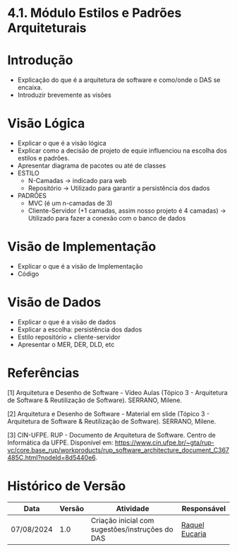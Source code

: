 # 4.1. Módulo Estilos e Padrões Arquiteturais

<!-- **Foco_01:** Arquitetura de Software

Entrega Mínina: Especificação de 1 Visão do DAS (ESCOPO: Lógica; Processo; Implementação; Implantação ou Dados).

OBS: A Visão de Caso de Uso, por ser uma visão já conhecida por vocês em outras disciplinas, não faz parte do escopo.

Apresentação (em sala) explicando o Documento de Arquitetura (DAS), com: (i) rastro claro aos membros participantes (MOSTRAR QUADRO DE PARTICIPAÇÕES); (ii) justificativas & senso crítico sobre esse artefato, em especial detalhando particularidades sobre estilos e padrões arquiteturais idealizados para a aplicação; (iii) breve apresentação da visão do DAS no escopo da aplicação, e (iv) comentários gerais sobre o trabalho em equipe. Tempo da Apresentação: +/- 10min. Recomendação: Apresentar diretamente via Wiki ou GitPages do Projeto.

A Wiki ou GitPages do Projeto deve conter um tópico dedicado ao Módulo Estilos e Padrões Arquiteturais, com Especificação da Visão do DAS, histórico de versões, referências, e demais detalhamentos gerados pela equipe nesse escopo.

Demais orientações disponíveis nas Diretrizes (vide Moodle). -->

# Introdução

- Explicação do que é a arquitetura de software e como/onde o DAS se encaixa.
- Introduzir brevemente as visões

# Visão Lógica

- Explicar o que é a visão lógica
- Explicar como a decisão de projeto de equie influenciou na escolha dos estilos e padrões.
- Apresentar diagrama de pacotes ou até de classes
- ESTILO
  - N-Camadas -> indicado para web
  - Repositório -> Utilizado para garantir a persistência dos dados
- PADRÕES
  - MVC (é um n-camadas de 3)
  - Cliente-Servidor (+1 camadas, assim nosso projeto é 4 camadas) -> Utilizado para fazer a conexão com o banco de dados

# Visão de Implementação

- Explicar o que é a visão de Implementação
- Código

# Visão de Dados

- Explicar o que é a visão de dados
- Explicar a escolha: persistência dos dados
- Estilo repositório + cliente-servidor
- Apresentar o MER, DER, DLD, etc

# Referências

[1] Arquitetura e Desenho de Software - Vídeo Aulas (Tópico 3 - Arquitetura de Software & Reutilização de Software). SERRANO, Milene.

[2] Arquitetura e Desenho de Software - Material em slide (Tópico 3 - Arquitetura de Software & Reutilização de Software). SERRANO, Milene.

[3] CIN-UFPE. RUP - Documento de Arquitetura de Software. Centro de Informática da UFPE. Disponível em: <https://www.cin.ufpe.br/~gta/rup-vc/core.base_rup/workproducts/rup_software_architecture_document_C367485C.html?nodeId=8d5440e6>.

# Histórico de Versão

| Data       | Versão | Atividade             | Responsável                                                                                                                                 |
| ---------- | ------ | ----------------------------------------------- | ------------------------------------------------------------------|
| 07/08/2024 | 1.0    | Criação inicial com sugestões/instruções do DAS | [Raquel Eucaria](https://github.com/raqueleucaria)|
